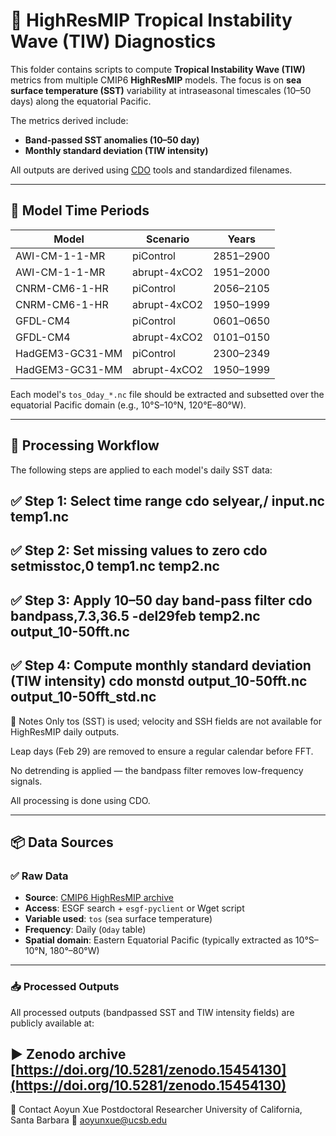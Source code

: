 
# 🌊 HighResMIP Tropical Instability Wave (TIW) Diagnostics

This folder contains scripts to compute **Tropical Instability Wave (TIW)** metrics from multiple CMIP6 **HighResMIP** models. The focus is on **sea surface temperature (SST)** variability at intraseasonal timescales (10–50 days) along the equatorial Pacific.

The metrics derived include:
- **Band-passed SST anomalies (10–50 day)**
- **Monthly standard deviation (TIW intensity)**

All outputs are derived using [CDO](https://code.mpimet.mpg.de/projects/cdo) tools and standardized filenames.

---

## 📅 Model Time Periods

| Model              | Scenario       | Years        |
|--------------------|----------------|--------------|
| AWI-CM-1-1-MR      | piControl      | 2851–2900    |
| AWI-CM-1-1-MR      | abrupt-4xCO2   | 1951–2000    |
| CNRM-CM6-1-HR      | piControl      | 2056–2105    |
| CNRM-CM6-1-HR      | abrupt-4xCO2   | 1950–1999    |
| GFDL-CM4           | piControl      | 0601–0650    |
| GFDL-CM4           | abrupt-4xCO2   | 0101–0150    |
| HadGEM3-GC31-MM    | piControl      | 2300–2349    |
| HadGEM3-GC31-MM    | abrupt-4xCO2   | 1950–1999    |

Each model's `tos_Oday_*.nc` file should be extracted and subsetted over the equatorial Pacific domain (e.g., 10°S–10°N, 120°E–80°W).

---

## 🔁 Processing Workflow

The following steps are applied to each model's daily SST data:

✅ Step 1: Select time range
cdo selyear,<start>/<end> input.nc temp1.nc
---
✅ Step 2: Set missing values to zero
cdo setmisstoc,0 temp1.nc temp2.nc
---
✅ Step 3: Apply 10–50 day band-pass filter
cdo bandpass,7.3,36.5 -del29feb temp2.nc output_10-50fft.nc
---
✅ Step 4: Compute monthly standard deviation (TIW intensity)
cdo monstd output_10-50fft.nc output_10-50fft_std.nc
---
📌 Notes
Only tos (SST) is used; velocity and SSH fields are not available for HighResMIP daily outputs.

Leap days (Feb 29) are removed to ensure a regular calendar before FFT.

No detrending is applied — the bandpass filter removes low-frequency signals.

All processing is done using CDO.

---

## 📦 Data Sources

### ✅ Raw Data

- **Source**: [CMIP6 HighResMIP archive](https://esgf-node.llnl.gov/projects/cmip6/)
- **Access**: ESGF search + `esgf-pyclient` or Wget script
- **Variable used**: `tos` (sea surface temperature)
- **Frequency**: Daily (`Oday` table)
- **Spatial domain**: Eastern Equatorial Pacific (typically extracted as 10°S–10°N, 180°–80°W)
---
### 📥 Processed Outputs

All processed outputs (bandpassed SST and TIW intensity fields) are publicly available at:

▶ **Zenodo archive**  
[https://doi.org/10.5281/zenodo.15454130](https://doi.org/10.5281/zenodo.15454130)
---
👤 Contact
Aoyun Xue
Postdoctoral Researcher
University of California, Santa Barbara
📧 aoyunxue@ucsb.edu
